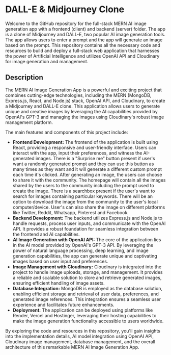 # DALL-E & Midjourney Clone

Welcome to the GitHub repository for the full-stack MERN AI image generation app with a frontend (client) and backend (server) folder. The app is a clone of Midjourney and DALL-E, two popular AI image generation tools. The app allows users to enter a prompt and the app will generate an image based on the prompt. This repository contains all the necessary code and resources to build and deploy a full-stack web application that harnesses the power of Artificial Intelligence and utilizes OpenAI API and Cloudinary for image generation and management.

## Description

The MERN AI Image Generation App is a powerful and exciting project that combines cutting-edge technologies, including the MERN (MongoDB, Express.js, React, and Node.js) stack, OpenAI API, and Cloudinary, to create a Midjourney and DALL-E clone. This application allows users to generate unique and creative images by leveraging the AI capabilities provided by OpenAI's GPT-3 and managing the images using Cloudinary's robust image management platform.

The main features and components of this project include:

- **Frontend Development:** The frontend of the application is built using React, providing a responsive and user-friendly interface. Users can interact with the app, input their preferences, and witness the AI-generated images. There is a "Surprise me" button present if user's want a randomly generated prompt and they can use this button as many times as they want and it will generate a different custom prompt each time it's clicked. After generating an image, the users can choose to share it with the community. The homepage will contain all the images shared by the users to the community including the prompt used to create the image. There is a searchbox present if the user's want to search for images containing particular keywords.  There will be an option to download the image from the community to the user's local computer/device. User's can also share the image on different platforms like Twitter, Reddit, Whatsapp, Pinterest and Facebook.
- **Backend Development:** The backend utilizes Express.js and Node.js to handle requests, process user inputs, and communicate with the OpenAI API. It provides a robust foundation for seamless integration between the frontend and AI capabilities.
- **AI Image Generation with OpenAI API:** The core of the application lies in the AI model provided by OpenAI's GPT-3 API. By leveraging the power of natural language processing, deep learning, and image generation capabilities, the app can generate unique and captivating images based on user input and preferences.
- **Image Management with Cloudinary:** Cloudinary is integrated into the project to handle image uploads, storage, and management. It provides a reliable and scalable solution to store and retrieve generated images, ensuring efficient handling of image assets.
- **Database Integration:** MongoDB is employed as the database solution, enabling efficient storage and retrieval of user data, preferences, and generated image references. This integration ensures a seamless user experience and facilitates future enhancements.
- **Deployment:** The application can be deployed using platforms like Render, Vercel and Hostinger, leveraging their hosting capabilities to make the image generation functionality accessible to users worldwide.

By exploring the code and resources in this repository, you'll gain insights into the implementation details, AI model integration using OpenAI API, Cloudinary image management, database management, and the overall architecture of this remarkable MERN AI Image Generation App.
